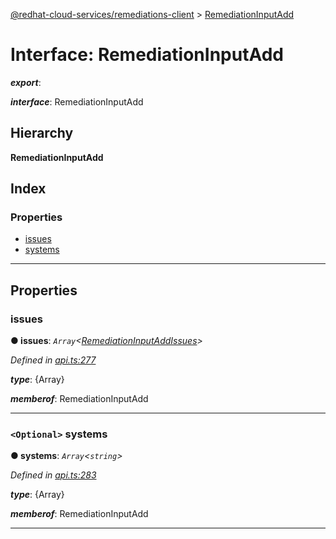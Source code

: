 [@redhat-cloud-services/remediations-client](../README.md) > [RemediationInputAdd](../interfaces/remediationinputadd.md)

# Interface: RemediationInputAdd

*__export__*: 

*__interface__*: RemediationInputAdd

## Hierarchy

**RemediationInputAdd**

## Index

### Properties

* [issues](remediationinputadd.md#issues)
* [systems](remediationinputadd.md#systems)

---

## Properties

<a id="issues"></a>

###  issues

**● issues**: *`Array`<[RemediationInputAddIssues](remediationinputaddissues.md)>*

*Defined in [api.ts:277](https://github.com/karelhala/javascript-clients/blob/master/packages/remediations/api.ts#L277)*

*__type__*: {Array}

*__memberof__*: RemediationInputAdd

___
<a id="systems"></a>

### `<Optional>` systems

**● systems**: *`Array`<`string`>*

*Defined in [api.ts:283](https://github.com/karelhala/javascript-clients/blob/master/packages/remediations/api.ts#L283)*

*__type__*: {Array}

*__memberof__*: RemediationInputAdd

___

